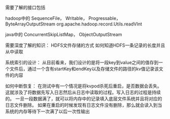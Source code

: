 需要了解的接口包括

hadoop中的
SequenceFile，
Writable，
Progressable，
ByteArrayOutputStream
org.apache.hadoop.record.Utils.readVInt

java中的
ConcurrentSkipListMap，
ObjectOutputStream

需要深度了解的知识：
HDFS文件存储的方式
如何知道HDFS一条记录的长度并且从中读取


系统索引的设计：
从目前看来，我们设计的是将一段key到value之间的值存到一个文件后，通过一个含有startKey和endKey以及存储文件的路径的kv值记录该文件的内容

如何中断恢复：
在测试中有一个情况是将kvpod杀死后重启，是否数据会丢失。这就涉及了将数据先写入日志然后从日志中读取的过程。写入日志的过程是持续的。
一旦一段数据满了，就可以将内存中的记录填入底层文件系统并且将对应的日志文件删除。
如果在重启的时候发现有日志文件没有删除，那么就会读入到当系统的内存等待下一次满了以后一次性输出